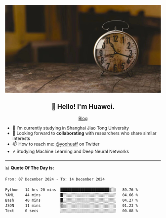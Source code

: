 <div align="center">
  <a href="https://github.com/JHW5981">
    <img src="./assets/background.jpg">
  </a>
</div>

<h2 align="center">👋 Hello! I'm Huawei.</h2>
<p align="center">
  <a href="https://blog.csdn.net/Edward__J?spm=1000.2115.3001.5343">Blog</a>
</p>


- 🔭 I’m currently studying in Shanghai Jiao Tong University
- 💬 Looking forward to **collaborating** with researchers who share similar interests
- 📫 How to reach me: [@yoohuaff](https://twitter.com/yoohuaff) on Twitter
- ⚡ Studying Machine Learning and Deep Neural Networks

-------
📊 **Quote Of The Day is:**
<!--START_SECTION:waka-->

```txt
From: 07 December 2024 - To: 14 December 2024

Python   14 hrs 20 mins  ██████████████████████▒░░   89.76 %
YAML     44 mins         █░░░░░░░░░░░░░░░░░░░░░░░░   04.66 %
Bash     40 mins         █░░░░░░░░░░░░░░░░░░░░░░░░   04.27 %
JSON     11 mins         ▒░░░░░░░░░░░░░░░░░░░░░░░░   01.23 %
Text     0 secs          ░░░░░░░░░░░░░░░░░░░░░░░░░   00.08 %
```

<!--END_SECTION:waka-->
